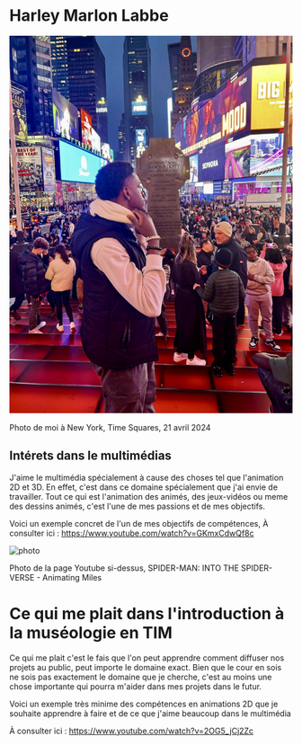 # Harley Marlon Labbe
![image sélection nom du fichier](exercices_sem01/harley.jpg)

Photo de moi à New York, Time Squares, 21 avril 2024


## **Intérets dans le multimédias**
J'aime le multimédia spécialement à cause des choses tel que l'animation 2D et 3D. En effet, c'est dans ce domaine spécialement que j'ai envie de travailler.
Tout ce qui est l'animation des animés, des jeux-vidéos ou meme des dessins animés, c'est l'une de mes passions et de mes objectifs.

Voici un exemple concret de l'un de mes objectifs de compétences,
À consulter ici : https://www.youtube.com/watch?v=GKmxCdwQf8c

![photo]()

Photo de la page Youtube si-dessus, SPIDER-MAN: INTO THE SPIDER-VERSE - Animating Miles

# Ce qui me plait dans l'introduction à la muséologie en TIM
Ce qui me plait c'est le fais que l'on peut apprendre comment diffuser nos projets au public, peut importe le domaine exact. Bien que le cour en sois ne sois pas exactement le domaine que je cherche, c'est au moins une chose importante qui pourra m'aider dans mes projets dans le futur.


Voici un exemple très minime des compétences en animations 2D que je souhaite apprendre à faire et de ce que j'aime beaucoup dans le multimédia

À consulter ici : https://www.youtube.com/watch?v=2OG5_jCj2Zc




